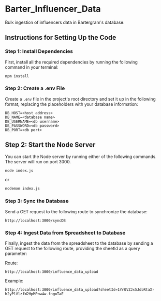 # Barter_Influencer_Data
Bulk ingestion of influencers data in Bartergram's database.

## Instructions for Setting Up the Code

### Step 1: Install Dependencies

First, install all the required dependencies by running the following command in your terminal:

```bash
npm install
```

### Step 2: Create a .env File

Create a `.env` file in the project's root directory and set it up in the following format, replacing the placeholders with your database information:

```env
DB_HOST=<host address>
DB_NAME=<database name>
DB_USERNAME=<db username>
DB_PASSWORD=<db password>
DB_PORT=<db port>
```

## Step 2: Start the Node Server

You can start the Node server by running either of the following commands. The server will run on port 3000.

```bash
node index.js
```

or

```bash
nodemon index.js
```

### Step 3: Sync the Database

Send a GET request to the following route to synchronize the database:

```
http://localhost:3000/syncDB
```

### Step 4: Ingest Data from Spreadsheet to Database

Finally, ingest the data from the spreadsheet to the database by sending a GET request to the following route, providing the sheetId as a query parameter:

Route:
```
http://localhost:3000/influence_data_upload
```

Example: 
```
http://localhost:3000/influence_data_upload?sheetId=1Yr0VZJx5JdbRtaX-h2yPlVlzfW2HpMPnw4w-fnguTaE
```
